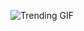 ![Trending GIF](https://media0.giphy.com/media/v1.Y2lkPThiYjIxNzcydGg2ODlyMjRsbGEwemNiNDNobGlvOHZ1MHJkNmV2eHBnb2oxOTlvNyZlcD12MV9naWZzX3NlYXJjaCZjdD1n/wQAbcl6iDnawokpLj9/giphy.gif)
